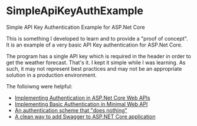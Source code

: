 # SimpleApiKeyAuthExample

Simple API Key Authentication Example for ASP.Net Core

This is something I developed to learn and to provide a "proof of concept". It is an example of a very basic API Key authentication for ASP.Net Core.

The program has a single API key which is required in the header in order to get the weather forecast. That's it. I kept it simple while I was learning. As such, it may not represent best practices and may not be an appropriate solution in a production environment.

The folloiwng were helpful:

- [Implementing Authentication in ASP.Net Core Web APIs](https://www.endpointdev.com/blog/2022/06/implementing-authentication-in-asp.net-core-web-apis/)
- [Implementing Basic Authentication in Minimal Web API](https://dotnetthoughts.net/implementing-basic-authentication-in-minimal-webapi/)
- [An authentication scheme that "does nothing"](https://stackoverflow.com/a/55600487)
- [A clean way to add Swagger to ASP.NET Core application](https://www.talkingdotnet.com/clean-way-to-add-swagger-asp-net-core-application/)